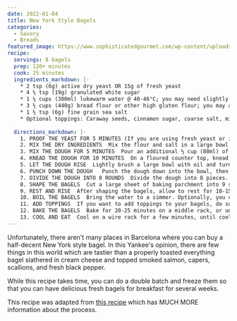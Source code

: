 ```yaml
---
date: 2022-01-04
title: New York Style Bagels
categories:
  - Savory
  - Breads
featured_image: https://www.sophisticatedgourmet.com/wp-content/uploads/2020/05/new-york-style-bagel-recipe-group.jpg
recipe:
  servings: 8 bagels
  prep: 120+ minutes
  cook: 25 minutes
  ingredients_markdown: |-
    * 2 tsp (6g) active dry yeast OR 15g of fresh yeast
    * 4 ½ tsp (19g) granulated white sugar
    * 1 ¼ cups (300ml) lukewarm water @ 40-46°C; you may need slightly more or less (± 60ml) due to environmental conditions like altitude and humidity 
    * 3 ½ cups (440g) bread flour or other high gluten flour; you may an additional ½ cup (60g) for kneading
    * 1 ½ tsp (6g) fine grain sea salt
    * Optional toppings: Caraway seeds, cinnamon sugar, coarse salt, minced fresh garlic, egg, minced fresh onion, poppy seeds, sesame seeds, everything bagel seasoning, or any mix of your favorite flavors
    
  directions_markdown: |-
    1. PROOF THE YEAST FOR 5 MINUTES (If you are using fresh yeast or instant yeast, you can skip the proofing step, and simply combine everything directly)  In ½ cup (120ml) of the warm water, pour in the sugar and yeast. Do not stir. Let it sit for 5 minutes, and then stir the yeast and sugar mixture until it all dissolves.
    2. MIX THE DRY INGREDIENTS  Mix the flour and salt in a large bowl. Make a well in the middle, then pour in the yeast and sugar mixture (~120ml).
    3. MIX THE DOUGH FOR 5 MINUTES  Pour an additional ⅓ cup (80ml) of warm water into the well. Mix by hand, and then stir in the remaining ½ cup (100ml) of water, as needed. You want a homogeneous, moist, and slightly firm dough after you have mixed it. If feels too firm, you may need to add an additional 1-4 tablespoons (1tbs = 15ml) of water so that it does not become dry and flaky when you are kneading it.
    4. KNEAD THE DOUGH FOR 10 MINUTES  On a floured counter top, knead the dough until it is smooth and elastic. Gradually work in some of the ½ cup (about 60g) of extra flour until you form a firm and stiff dough.
    5. LET THE DOUGH RISE  Lightly brush a large bowl with oil and turn the dough to coat. Cover the bowl with a damp dish towel (or cling film). Let it rise in a warm place for 1 hour, until the dough has doubled in size. Alternatively, let the dough rise overnight in a refrigerator, then allow it to sit at room temperature for 30 minutes before working with it.
    6. PUNCH DOWN THE DOUGH   Punch the dough down into the bowl, then let it rest for another 10 minutes. 
    7. DIVIDE THE DOUGH INTO 8 ROUNDS  Divide the dough into 8 pieces. Shape each piece into a round. Hold your hand in a “C” shape while cupping a portion of dough, then press the dough against the work surface (remember to avoid flouring it) and move your hand and the dough in a slow, circular motion. Allow the irregular edge of the dough to pull onto itself, while decreasing the pressure on top of the dough slightly until a perfectly smooth round ball forms. 
    8. SHAPE THE BAGELS  Cut a large sheet of baking parchment into 9 squares, which we will use to place the shaped bagels on. Coat a finger in flour, and gently press your finger into the center of each dough ball to form a ring. Stretch the ring, making the hole big enough to fit an egg through, then gently place it on a square of parchment (smooth side up); the hole will shrink as the dough contracts and rises.
    9. REST AND RISE  After shaping the bagels, allow to rest for 10-15 minutes. Meanwhile, preheat your oven to 220ºC and put a large pot of water on to boil.
    10. BOIL THE BAGELS  Bring the water to a simmer. Optionally, you can add a couple of tablespoons (20-50ml) of brown sugar or honey to the water to get shinier and sweeter bagels. Keeping the bagels on the parchment squares, carefully transfer them into the water (the parchment will fall off after a minute and you can fish it out of the pot). Do not overcrowd the pot, boiling only 1-3 at a time. Boil for 1 minute, and then flip them over to boil for another minute. If you’d prefer a chewier bagel, extend the boiling times to 2 minutes on each side.  
    11. ADD TOPPINGS  If you want to add toppings to your bagels, do so right after you take them out of the water. Optionally, you can also use an egg wash to get the toppings to stick before baking the bagels. Popular toppings include poppy seeds, sesame seeds, coarse salt, onion flakes, garlic powder… or combine them all for an everything bagel. You can either sprinkle toppings on top, or press the boiled bagel onto a plate covered in toppings; the better they stick, the more flavor your bagels will have. Then transfer them to a parchment-lined baking sheet.
    12. BAKE THE BAGELS  Bake for 20-25 minutes on a middle rack, or until uniformly golden brown. If you want to freeze them, you can par-bake them until they are a faint gold tinge (about 10-15 minutes),  then cool them completely before storing them in a resealable bag to be stored in the freezer. Bake from frozen for an additional 10-15 minutes, until soft and golden brown.
    13. COOL AND EAT  Cool on a wire rack for a few minutes, until cool enough to handle. They keep for ~2 days in a sealed bag at room temp. Slice open with a large serrated knife, toast, and serve with your favorite toppings. Some popular toppings are whipped cream cheese, smoked salmon, butter, avocado, fried egg, cheese, and deli meats.
---
```

Unfortunately, there aren't many places in Barcelona where you can buy a half-decent New York style bagel. In this Yankee's opinion, there are few things in this world which are tastier than a properly toasted everything bagel slathered in cream cheese and topped smoked salmon, capers, scallions, and fresh black pepper.

While this recipe takes time, you can do a double batch and freeze them so that you can have delicious fresh bagels for breakfast for several weeks.

This recipe was adapted from [this recipe](https://www.sophisticatedgourmet.com/2009/10/new-york-style-bagel-recipe/ ) which has MUCH MORE information about the process. 



